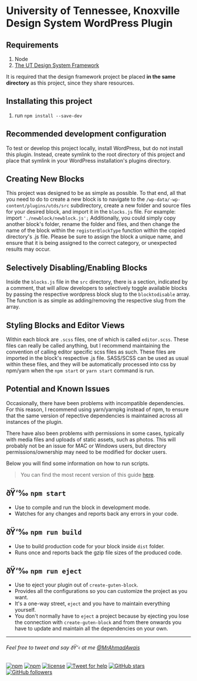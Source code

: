 # University of Tennessee, Knoxville Design System WordPress Plugin

## Requirements

1. Node
2. [The UT Design System Framework](https://github.utk.edu/ocm/utkds-framework)

It is required that the design framework project be placed **in the same directory** as this project, since they share resources.

## Installating this project

1. run `npm install --save-dev`


## Recommended development configuration

To test or develop this project locally, install WordPress, but do not install this plugin. Instead, create symlink to the root directory of this project and place that symlink in your WordPress installation's plugins directory.


## Creating New Blocks

This project was designed to be as simple as possible. To that end, all that you need to do to create a new block is to navigate to the ```/wp-data/-wp-content/plugins/utds/src``` subdirectory, create a new folder and source files for your desired block, and import it in the ```blocks.js``` file. For example: import ```'./newblock/newblock.js';``` Additionally, you could simply copy another block's folder, rename the folder and files, and then change the name of the block within the ```registerBlockType``` function within the copied directory's .js file. Please be sure to assign the block a unique name, and ensure that it is being assigned to the correct category, or unexpected results may occur.

## Selectively Disabling/Enabling Blocks

Inside the ```blocks.js``` file in the ```src``` directory, there is a section, indicated by a comment, that will allow developers to selectively toggle available blocks by passing the respective wordpress block slug to the ```blocktodisable``` array. The function is as simple as adding/removing the respective slug from the array.

## Styling Blocks and Editor Views

Within each block are ```.scss``` files, one of which is called ```editor.scss```. These files can really be called anything, but I recommend maintaining the convention of calling editor specific scss files as such. These files are imported in the block's respective .js file. SASS/SCSS can be used as usual within these files, and they will be automatically processed into css by npm/yarn when the ```npm start``` or ```yarn start``` command is run.

## Potential and Known Issues

Occasionally, there have been problems with incompatible dependencies. For this reason, I recommend using yarn/yarnpkg instead of npm, to ensure that the same version of repective dependencies is maintained across all instances of the plugin.

There have also been problems with permissions in some cases, typically with media files and uploads of static assets, such as photos. This will probably not be an issue for MAC or Windows users, but directory permissions/ownership may need to be modified for docker users.

Below you will find some information on how to run scripts.

>You can find the most recent version of this guide [here](https://github.com/ahmadawais/create-guten-block).

## ðŸ‘‰  `npm start`
- Use to compile and run the block in development mode.
- Watches for any changes and reports back any errors in your code.

## ðŸ‘‰  `npm run build`
- Use to build production code for your block inside `dist` folder.
- Runs once and reports back the gzip file sizes of the produced code.

## ðŸ‘‰  `npm run eject`
- Use to eject your plugin out of `create-guten-block`.
- Provides all the configurations so you can customize the project as you want.
- It's a one-way street, `eject` and you have to maintain everything yourself.
- You don't normally have to `eject` a project because by ejecting you lose the connection with `create-guten-block` and from there onwards you have to update and maintain all the dependencies on your own.

---

###### Feel free to tweet and say ðŸ‘‹ at me [@MrAhmadAwais](https://twitter.com/mrahmadawais/)

[![npm](https://img.shields.io/npm/v/create-guten-block.svg?style=flat-square)](https://www.npmjs.com/package/create-guten-block) [![npm](https://img.shields.io/npm/dt/create-guten-block.svg?style=flat-square&label=downloads)](https://www.npmjs.com/package/create-guten-block)  [![license](https://img.shields.io/github/license/mashape/apistatus.svg?style=flat-square)](https://github.com/ahmadawais/create-guten-block) [![Tweet for help](https://img.shields.io/twitter/follow/mrahmadawais.svg?style=social&label=Tweet%20@MrAhmadAwais)](https://twitter.com/mrahmadawais/) [![GitHub stars](https://img.shields.io/github/stars/ahmadawais/create-guten-block.svg?style=social&label=Stars)](https://github.com/ahmadawais/create-guten-block/stargazers) [![GitHub followers](https://img.shields.io/github/followers/ahmadawais.svg?style=social&label=Follow)](https://github.com/ahmadawais?tab=followers)